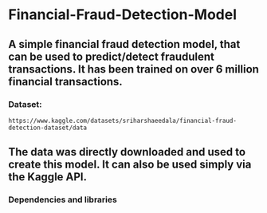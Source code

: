 # Financial-Fraud-Detection-Model

A simple financial fraud detection model, that can be used to predict/detect fraudulent transactions. It has been trained on over 6 million financial transactions.
---

### Dataset:
`https://www.kaggle.com/datasets/sriharshaeedala/financial-fraud-detection-dataset/data`

The data was directly downloaded and used to create this model. It can also be used simply via the Kaggle API.
---

### Dependencies and libraries

